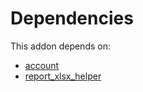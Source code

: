# Dependencies

This addon depends on:

- [account](../../../../../oca-ocb-accounting/odoo-bringout-oca-ocb-account)
- [report_xlsx_helper](../../../../../oca-report/odoo-bringout-oca-reporting-engine-report_xlsx_helper)
